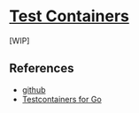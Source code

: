 # [Test Containers](https://testcontainers.com/)

[WIP]

## References

- [github](https://github.com/testcontainers/)
- [Testcontainers for Go](https://golang.testcontainers.org/)
